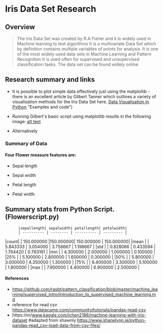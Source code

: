 # Iris Data Set Research

## Overview

>The Iris Data Set was created by R.A Fisher and it is widely used in Machine learning to test algorithms
>It is a multivariate Data Set which by definition contains multiple variables of points for analysis. 
>It is one of the most widely used data sets in Machine Learning and Pattern Recognition 
>It is used often for supervised and unsupervised classification tasks. The data set can be found widely online. 

## Research summary and links 

* It is possible to plot simple data effectively just using the matplotlib - there is an excellent article by Gilbert Tanner which outlines a variety of visualisation methods for the Iris Data Set here. [Data Visualisation in Python](https://towardsdatascience.com/introduction-to-data-visualization-in-python-89a54c97fbed) "Examples and code")

* Running Gilbert's basic script using matplotlib results in the following image: 
[alt text](https://cdn-images-1.medium.com/max/800/1*wHJsVsCZsIN2mvYOGhIcCA.png "Gilbert Tanner Matplot example")

* Alternatively 

### Summary of Data

#### Four Flower measure features are:

* Sepal length

* Sepal width

* Petal length

* Petal width

##  Summary stats from Python Script. (Flowerscript.py)
          |sepallength| sepalwidth| petallength| petalwidth|
          | ---------- | -------- | ---------- | --------- |
  |count| | 150.000000 |150.000000| 150.000000 | 150.000000|
  |mean | |  5.843333  | 3.054000 |  3.758667  |  1.198667 |
  |std  | |  0.828066  | 0.433594 |  1.764420  |  0.763161 |
  |min  | |  4.300000  | 2.000000 |  1.000000  |  0.100000 |
  |25%  | |  5.100000  | 2.800000 |  1.600000  |  0.300000 |
  |50%  | |  5.800000  | 3.000000 |  4.350000  |  1.300000 |
  |75%  | |  6.400000  | 3.300000 |  5.100000  |  1.800000 |
  |max  | |  7.900000  | 4.400000 |  6.900000  |  2.500000 |


#### References 

* https://github.com/rasbt/pattern_classification/blob/master/machine_learning/supervised_intro/introduction_to_supervised_machine_learning.md
* reference for read csv https://www.datacamp.com/community/tutorials/pandas-read-csv
* https:/nn/www.kaggle.com/jchen2186/machine-learning-with-iris-dataset
     #adapted from shawnly https://www.shanelynn.ie/python-pandas-read_csv-load-data-from-csv-files/


